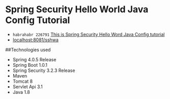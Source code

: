 Spring Security Hello World Java Config Tutorial
=====

* `habrahabr 226791` [This is Spring Security Hello Word Java Config tutorial](https://habrahabr.ru/post/226791/)
* [localhost:8081/sshwa](http://localhost:8081/sshwa/)

##Technologies used

* Spring 4.0.5 Release
* Spring Boot 1.0.1
* Spring Security 3.2.3 Release
* Maven 
* Tomcat 8
* Servlet Api 3.1
* Java 1.8
